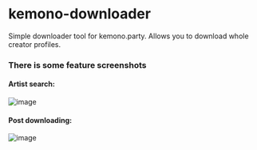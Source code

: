 # kemono-downloader

Simple downloader tool for kemono.party. Allows you to download whole creator profiles.

### There is some feature screenshots

#### Artist search:
![image](https://user-images.githubusercontent.com/55062714/226183823-5f1b8bfd-4e51-4e53-9927-ed666d98d0a4.png)

#### Post downloading:
![image](https://user-images.githubusercontent.com/55062714/226183894-1d8d1044-f630-4b29-9bc3-2ba495638a2a.png)
